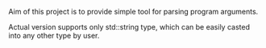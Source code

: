 Aim of this project is to provide simple tool for parsing program arguments.

Actual version supports only std::string type, which can be easily casted into any other type by user.